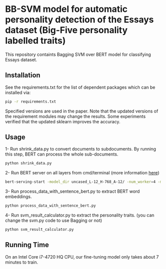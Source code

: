 # BB-SVM model for automatic personality detection of the Essays dataset (Big-Five personality labelled traits)
This repository containts Bagging SVM over BERT model for classifying Essays dataset.

## Installation

See the requirements.txt for the list of dependent packages which can be installed via:

```bash
pip -r requirements.txt
```
Specified versions are used in the paper. Note that the updated versions of the requirement modules may change the results. Some experiments verified that the updated sklearn improves the accuracy.

## Usage
1- Run shrink_data.py to convert documents to subdocuments. By running this step, BERT can process the whole sub-documents.

```bash
python shrink_data.py
```

2- Run BERT server on all layers from cmd/terminal (more information [here](https://github.com/hanxiao/bert-as-service))

```bash
bert-serving-start -model_dir uncased_L-12_H-768_A-12/ -num_worker=4 -max_seq_len=NONE -show_tokens_to_client -pooling_layer -12 -11 -10 -9 -8 -7 -6 -5 -4 -3 -2 -1
```

3- Run process_data_with_sentence_bert.py to extract BERT word embeddings.

```bash
python process_data_with_sentence_bert.py
```

4- Run svm_result_calculator.py to extract the personality traits. (you can change the svm.py code to use Bagging or not)

```bash
python svm_result_calculator.py
```

## Running Time

On an Intel Core i7-4720 HQ CPU, our fine-tuning model only takes about 7 minutes to train.
